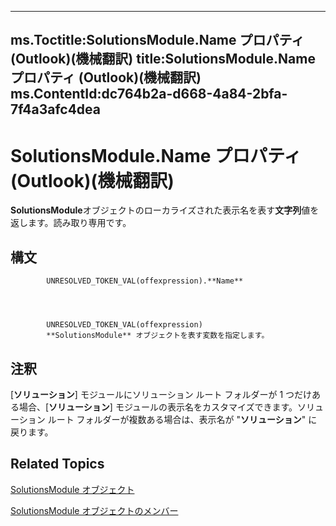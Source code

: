 

---
ms.Toctitle:SolutionsModule.Name プロパティ (Outlook)(機械翻訳)
title:SolutionsModule.Name プロパティ (Outlook)(機械翻訳)
ms.ContentId:dc764b2a-d668-4a84-2bfa-7f4a3afc4dea
---
# SolutionsModule.Name プロパティ (Outlook)(機械翻訳)




**SolutionsModule**オブジェクトのローカライズされた表示名を表す**文字列**値を返します。読み取り専用です。

## 構文

            UNRESOLVED_TOKEN_VAL(offexpression).**Name**




            UNRESOLVED_TOKEN_VAL(offexpression)
            **SolutionsModule** オブジェクトを表す変数を指定します。



## 注釈
[**ソリューション**] モジュールにソリューション ルート フォルダーが 1 つだけある場合、[**ソリューション**] モジュールの表示名をカスタマイズできます。ソリューション ルート フォルダーが複数ある場合は、表示名が "**ソリューション**" に戻ります。



## Related Topics

[SolutionsModule オブジェクト](4597765e-a95d-bf07-2ac4-103218ebc696.md)

[SolutionsModule オブジェクトのメンバー](8537b2d4-07cb-9e40-a87b-ff12d304f809.md)





